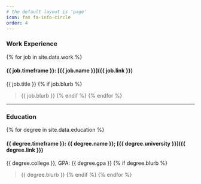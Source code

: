 ```yaml
---
# the default layout is 'page'
icon: fas fa-info-circle
order: 4
---
```


### Work Experience

{% for job in site.data.work %}
#### {{ job.timeframe }}: [**{{ job.name }}**]({{ job.link }})
{{ job.title }}
{% if job.blurb %}
> {{ job.blurb }}
{% endif %}
{% endfor %}

---

### Education

{% for degree in site.data.education %}
#### {{ degree.timeframe }}: **{{ degree.name }}; [{{ degree.university }}]({{ degree.link  }})**
{{ degree.college }}, GPA: {{ degree.gpa }}
{% if degree.blurb %}
> {{ degree.blurb }}
{% endif %}
{% endfor %}